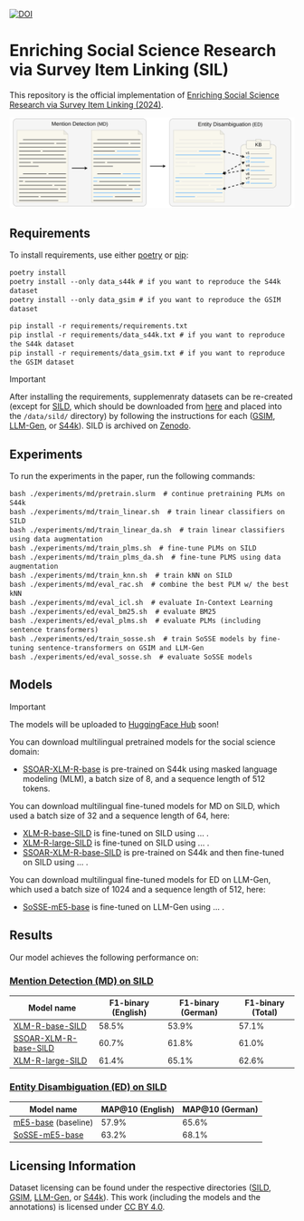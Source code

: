 [![DOI](https://zenodo.org/badge/doi/10.5281/zenodo.18914.svg)](http://dx.doi.org/10.5281/zenodo.11397370)

# Enriching Social Science Research via Survey Item Linking (SIL)

This repository is the official implementation of [Enriching Social Science Research via Survey Item Linking (2024)]().

![A figure showing the pipeline for Survey Item Linking](./images/sil-pipeline.svg)

## Requirements

To install requirements, use either [poetry](https://python-poetry.org/) or [pip](https://pip.pypa.io/en/stable/):

```setup
poetry install
poetry install --only data_s44k # if you want to reproduce the S44k dataset
poetry install --only data_gsim # if you want to reproduce the GSIM dataset
```

```setup
pip install -r requirements/requirements.txt
pip instlal -r requirements/data_s44k.txt # if you want to reproduce the S44k dataset
pip install -r requirements/data_gsim.txt # if you want to reproduce the GSIM dataset
```

> [!IMPORTANT]
> After installing the requirements, supplemenraty datasets can be re-created (except for [SILD](/data/sild/README.md), which should be downloaded from [here](https://forms.gle/EFx3qDfUGN9XnJWT9) and placed into the `/data/sild/` directory) by following the instructions for each ([GSIM](/data/gsim/README.md), [LLM-Gen](/data/llm_gen/README.md), or [S44k](/data/s44k/README.md)).
> SILD is archived on [Zenodo](http://dx.doi.org/10.5281/zenodo.11397370).

## Experiments

To run the experiments in the paper, run the following commands:

```train
bash ./experiments/md/pretrain.slurm  # continue pretraining PLMs on S44k
bash ./experiments/md/train_linear.sh  # train linear classifiers on SILD
bash ./experiments/md/train_linear_da.sh  # train linear classifiers using data augmentation
bash ./experiments/md/train_plms.sh  # fine-tune PLMs on SILD
bash ./experiments/md/train_plms_da.sh  # fine-tune PLMS using data augmentation
bash ./experiments/md/train_knn.sh  # train kNN on SILD
bash ./experiments/md/eval_rac.sh  # combine the best PLM w/ the best kNN
bash ./experiments/md/eval_icl.sh  # evaluate In-Context Learning
bash ./experiments/ed/eval_bm25.sh  # evaluate BM25
bash ./experiments/ed/eval_plms.sh  # evaluate PLMs (including sentence transformers)
bash ./experiments/ed/train_sosse.sh  # train SoSSE models by fine-tuning sentence-transformers on GSIM and LLM-Gen
bash ./experiments/ed/eval_sosse.sh  # evaluate SoSSE models
```

## Models

> [!IMPORTANT]
> The models will be uploaded to [HuggingFace Hub](https://huggingface.co/models) soon!

You can download multilingual pretrained models for the social science domain:

- [SSOAR-XLM-R-base](https://huggingface.co/e-tornike/ssoar-xlm-roberta-base) is pre-trained on S44k using masked language modeling (MLM), a batch size of 8, and a sequence length of 512 tokens. 

You can download multilingual fine-tuned models for MD on SILD, which used a batch size of 32 and a sequence length of 64, here:

- [XLM-R-base-SILD](https://huggingface.co/e-tornike/xlm-roberta-base-sild) is fine-tuned on SILD using ... . 
- [XLM-R-large-SILD](https://huggingface.co/e-tornike/xlm-roberta-large-sild) is fine-tuned on SILD using ... . 
- [SSOAR-XLM-R-base-SILD](https://huggingface.co/e-tornike/ssoar-xlm-roberta-base-sild) is pre-trained on S44k and then fine-tuned on SILD using ... . 

You can download multilingual fine-tuned models for ED on LLM-Gen, which used a batch size of 1024 and a sequence length of 512, here:

- [SoSSE-mE5-base](https://huggingface.co/e-tornike/sosse-multilingual-e5-base) is fine-tuned on LLM-Gen using ... .

## Results

Our model achieves the following performance on:

### [Mention Detection (MD) on SILD](https://paperswithcode.com/)

| Model name         | F1-binary (English) | F1-binary (German) | F1-binary (Total)
| ------------------ |---------------- | -------------- | -------------- |
| [XLM-R-base-SILD](https://huggingface.co/e-tornike/xlm-roberta-base-sild)   |     58.5%         |      53.9%       | 57.1% |
| [SSOAR-XLM-R-base-SILD](https://huggingface.co/e-tornike/ssoar-xlm-roberta-base-sild)   |     60.7%         |      61.8%       | 61.0% |
| [XLM-R-large-SILD](https://huggingface.co/e-tornike/xlm-roberta-large-sild)   |     61.4%         |      65.1%       | 62.6% |

### [Entity Disambiguation (ED) on SILD](https://paperswithcode.com/)

| Model name              | MAP@10 (English)  | MAP@10 (German) |
| ----------------------- | ----------------- | --------------- |
| [mE5-base](https://huggingface.co/intfloat/multilingual-e5-base) (baseline)            |     57.9%         |      65.6%      |
| [SoSSE-mE5-base](https://huggingface.co/e-tornike/sosse-multilingual-e5-base)   |     63.2%         |      68.1%      |

## Licensing Information

Dataset licensing can be found under the respective directories ([SILD](/data/sild/README.md), [GSIM](/data/gsim/README.md), [LLM-Gen](/data/llm-gen/README.md), or [S44k](/data/s44k/README.md)). This work (including the models and the annotations) is licensed under [CC BY 4.0](https://creativecommons.org/licenses/by/4.0/).